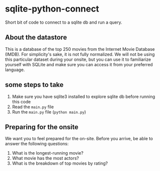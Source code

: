 # sqlite-python-connect

Short bit of code to connect to a sqlite db and run a query.

## About the datastore

This is a database of the top 250 movies from the Internet Movie Database (IMDB). For simplicity's sake, it is not fully normalized. We will not be using this particular dataset during your onsite, but you can use it to familiarize yourself with SQLite and make sure you can access it from your preferred language.

## some steps to take

1. Make sure you have sqlite3 installed to explore sqlite db before running this code
2. Read the `main.py` file
3. Run the `main.py` file (`python main.py`)

## Preparing for the onsite

We want you to feel prepared for the on-site. Before you arrive, be able to answer the following questions:

1. What is the longest-running movie?
2. What movie has the most actors?
3. What is the breakdown of top movies by rating?
